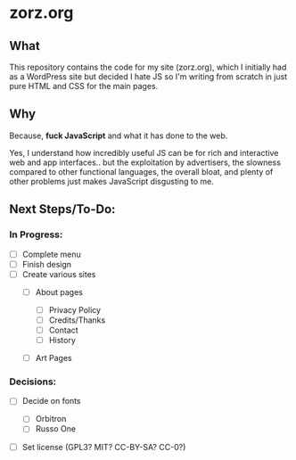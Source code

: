 # zorz.org 

## What
This repository contains the code for my site (zorz.org), which I initially had as a WordPress site but decided I hate JS so I'm writing from scratch in just pure HTML and CSS for the main pages.  

## Why
Because, **fuck JavaScript** and what it has done to the web.  

Yes, I understand how incredibly useful JS can be for rich and interactive web and app interfaces.. but the exploitation by advertisers, the slowness compared to other functional languages, the overall bloat, and plenty of other problems just makes JavaScript disgusting to me.  

## Next Steps/To-Do:
### In Progress: 
- [ ] Complete menu 
- [ ] Finish design
- [ ] Create various sites
  - [ ] About pages
    - [ ] Privacy Policy
    - [ ] Credits/Thanks
    - [ ] Contact
    - [ ] History
  - [ ] Art Pages
  

### Decisions: 
- [ ] Decide on fonts 
  - [ ]  Orbitron
  - [ ]  Russo One
- [ ] Set license (GPL3?  MIT? CC-BY-SA? CC-0?)

